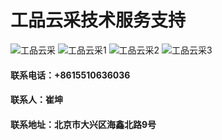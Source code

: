 # 工品云采技术服务支持

![工品云采]([http://static.runoob.com/images/runoob-logo.png](https://github.com/zouyu0008/xfs/blob/main/1242x2688bb.png))  
![工品云采1]([http://static.runoob.com/images/runoob-logo.png](https://github.com/zouyu0008/xfs/blob/main/1242x2688bb-2.png))  
![工品云采2]([http://static.runoob.com/images/runoob-logo.png](https://github.com/zouyu0008/xfs/blob/main/1242x2688bb-3.png))  
![工品云采3]([http://static.runoob.com/images/runoob-logo.png](https://github.com/zouyu0008/xfs/blob/main/1242x2688bb-4.png))  
#### 联系电话：+8615510636036
#### 联系人：崔坤
#### 联系地址：北京市大兴区海鑫北路9号
